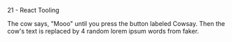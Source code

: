 21 - React Tooling

The cow says, "Mooo" until you press the button labeled Cowsay. Then the cow's text is replaced by 4 random lorem ipsum words from faker. 
